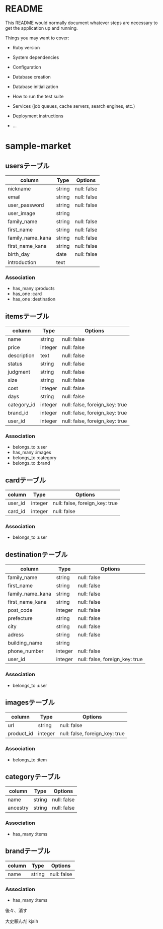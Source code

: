 # README

This README would normally document whatever steps are necessary to get the
application up and running.

Things you may want to cover:

* Ruby version

* System dependencies

* Configuration

* Database creation

* Database initialization

* How to run the test suite

* Services (job queues, cache servers, search engines, etc.)

* Deployment instructions

* ...

# sample-market
## usersテーブル
|column|Type|Options|
|------|----|-------|
|nickname|string|null: false|
|email|string|null: false|
|user_password|string|null: false|
|user_image|string||
|family_name|string|null: false|
|first_name|string|null: false|
|family_name_kana|string|null: false|
|first_name_kana|string|null: false|
|birth_day|date|null: false|
|introduction|text||



### Association
- has_many :products
- has_one :card
- has_one :destination

## itemsテーブル
|column|Type|Options|
|------|----|-------|
|name|string|null: false|
|price|integer|null: false|
|description|text|null: false|
|status|string|null: false|
|judgment|string|null: false|
|size|string|null: false|
|cost|integer|null: false|
|days|string|null: false|
|category_id|integer|null: false, foreign_key: true|
|brand_id|integer|null: false, foreign_key: true|
|user_id|integer|null: false, foreign_key: true|

### Association
- belongs_to :user
- has_many :images
- belongs_to :category
- belongs_to :brand

## cardテーブル
|column|Type|Options|
|------|----|-------|
|user_id|integer|null: false, foreign_key: true|
|card_id|integer|null: false|

### Association
- belongs_to :user

## destinationテーブル
|column|Type|Options|
|------|----|-------|
|family_name|string|null: false|
|first_name|string|null: false|
|family_name_kana|string|null: false|
|first_name_kana|string|null: false|
|post_code|integer|null: false|
|prefecture|string|null: false|
|city|string|null: false|
|adress|string|null: false|
|building_name|string||
|phone_number|integer|null: false|
|user_id|integer|null: false, foreign_key: true|

### Association
- belongs_to :user

## imagesテーブル
|column|Type|Options|
|------|----|-------|
|url|string|null: false|
|product_id|integer|null: false, foreign_key: true|

### Association
- belongs_to :item

## categoryテーブル
|column|Type|Options|
|------|----|-------|
|name|string|null: false|
|ancestry|string|null: false|

### Association
- has_many :items

## brandテーブル
|column|Type|Options|
|------|----|-------|
|name|string|null: false|

### Association
- has_many :items




後々、消す


大史頼んだ
kjalh
